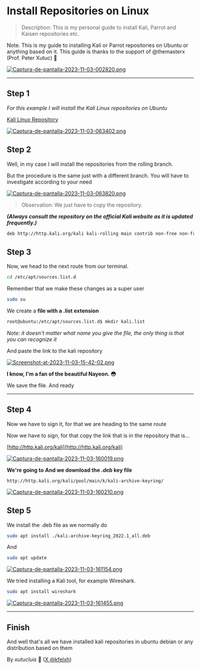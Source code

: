 # Install Repositories on Linux

> Description:
> This is my personal guide to install Kali, Parrot and Kaisen repositories etc.

Note. This is my guide to installing Kali or Parrot repositories on Ubuntu or anything based on it. This guide is thanks to the support of @themasterx (Prof. Peter Xutuc) 🔭

[![Captura-de-pantalla-2023-11-03-002820.png](https://i.postimg.cc/43JDY0kV/Captura-de-pantalla-2023-11-03-002820.png)](https://postimg.cc/xX4x7td1)

<hr>

## Step 1 

*For this example I will install the Kali Linux repositories on Ubuntu*

[Kali Linux Repository](https://www.kali.org/docs/general-use/kali-linux-sources-list-repositories/ "www.kali.org")

[![Captura-de-pantalla-2023-11-03-063402.png](https://i.postimg.cc/pX2vbKYz/Captura-de-pantalla-2023-11-03-063402.png)](https://postimg.cc/ThHFnLs3)

## Step 2

Well, in my case I will install the repositories from the rolling branch. 

But the procedure is the same just with a different branch. You will have to investigate according to your need

[![Captura-de-pantalla-2023-11-03-063820.png](https://i.postimg.cc/rw1Y8HVp/Captura-de-pantalla-2023-11-03-063820.png)](https://postimg.cc/JshQxPBw)

>Observation: We just have to copy the repository.

***(Always consult the repository on the official Kali website as it is updated frequently.)***

```bash
deb http://http.kali.org/kali kali-rolling main contrib non-free non-free-firmware
```

## Step 3

Now, we head to the next route from our terminal.

```bash
cd /etc/apt/sources.list.d
```
Remember that we make these changes as a super user

```bash
sudo su 
```

We create a **file with a .list extension**

```bash
root@ubuntu:/etc/apt/sources.list.d$ mkdir kali.list
```
*Note: it doesn't matter what name you give the file, the only thing is that you can recognize it*

And paste the link to the kali repository

[![Screenshot-at-2023-11-03-15-42-02.png](https://i.postimg.cc/9fZdYC9b/Screenshot-at-2023-11-03-15-42-02.png)](https://postimg.cc/f3WSw4BS)


**I know, I'm a fan of the beautiful Nayeon. 😳**

We save the file.  And ready

<hr>

## Step 4

Now we have to sign it, for that we are heading to the same route

Now we have to sign, for that copy the link that is in the repository that is...

[http://http.kali.org/kali](http://http.kali.org/kali)

[![Captura-de-pantalla-2023-11-03-160019.png](https://i.postimg.cc/qqv6SCbJ/Captura-de-pantalla-2023-11-03-160019.png)](https://postimg.cc/MMgGjXJN)

**We're going to**
**And we download the *.deb* key file**

``http://http.kali.org/kali/pool/main/k/kali-archive-keyring/``

[![Captura-de-pantalla-2023-11-03-160210.png](https://i.postimg.cc/W3hh7Phz/Captura-de-pantalla-2023-11-03-160210.png)](https://postimg.cc/cgGxs27G)

## Step 5

We install the .deb file as we normally do

```bash
sudo apt install ./kali-archive-keyring_2022.1_all.deb
```

And

```bash
sudo apt update 
```

[![Captura-de-pantalla-2023-11-03-161154.png](https://i.postimg.cc/CKbvLWFZ/Captura-de-pantalla-2023-11-03-161154.png)](https://postimg.cc/DWyQxp4F)

We tried installing a Kali tool, for example Wireshark.

```bash
sudo apt install wireshark 
```

[![Captura-de-pantalla-2023-11-03-161455.png](https://i.postimg.cc/k4Xx3ZDP/Captura-de-pantalla-2023-11-03-161455.png)](https://postimg.cc/nsgsq3v3)

<hr>

## Finish

 And well that's all we have installed kali repositories in ubuntu debian or any distribution based on them

By *xutucluis* 🧊 <!--(@kfelxh)-->
([X @kfelxh](https://twitter.com/kfelxh "twitter"))
